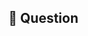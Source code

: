 ﻿---
name: 💬 Question
about: Ask a Question of the developers if you need help understanding CMaNGOS.
---
<!-- Chat with the CMangos DevTeam -->
<!-- If you need an answer right away, visit the CMaNGOS Discord: https://discord.gg/rBaNJRT -->

## 💬 Question
<!-- Describe your Question in detail. Include screenshots and drawings if needed. -->
